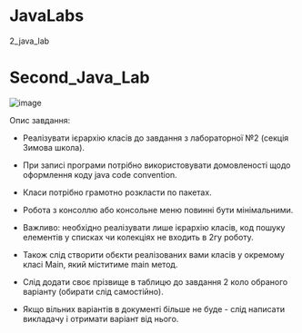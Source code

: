 # JavaLabs
2_java_lab
# Second_Java_Lab

![image](https://user-images.githubusercontent.com/91155188/161729006-9622c3bc-2759-4954-b76f-82b097afab5e.png)

Опис завдання: 

- Реалізувати ієрархію класів до завдання з лабораторної №2 (секція Зимова школа).

- При записі програми потрібно використовувати домовленості щодо оформлення коду java code convention.

- Класи потрібно грамотно розкласти по пакетах.

- Робота з консоллю або консольне меню повинні бути мінімальними.

- Важливо: необхідно реалізувати лише ієрархію класів, код пошуку елементів у списках чи колекціях не входить в 2гу роботу.

- Також слід створити обєкти реалізованих вами класів у окремому класі Main, який міститиме main метод.

- Слід додати своє прізвище в таблицю до завдання 2 коло обраного варіанту (обирати слід самостійно).

- Якщо вільних варіантів в документі більше не буде - слід написати викладачу і отримати варіант від нього.
